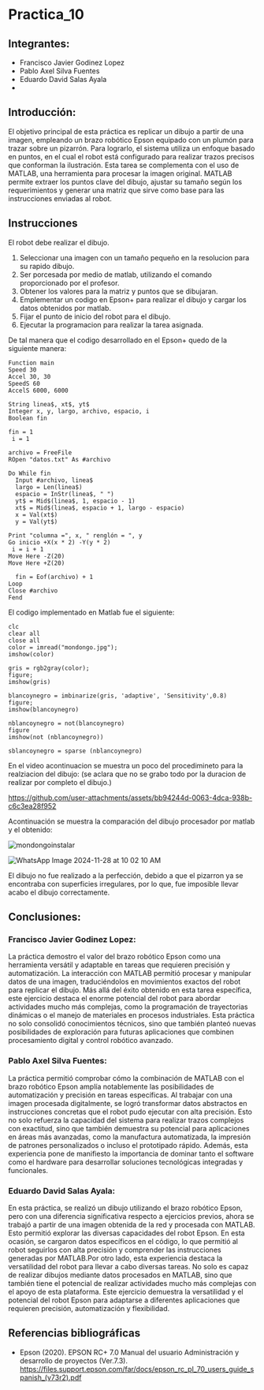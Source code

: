 # Practica_10
## Integrantes:  
- Francisco Javier Godinez Lopez
- Pablo Axel Silva Fuentes
- Eduardo David Salas Ayala
- 
## Introducción:  

El objetivo principal de esta práctica es replicar un dibujo a partir de una imagen, empleando un brazo robótico Epson equipado con un plumón para trazar sobre un pizarrón. Para lograrlo, el sistema utiliza un enfoque basado en puntos, en el cual el robot está configurado para realizar trazos precisos que conforman la ilustración. Esta tarea se complementa con el uso de MATLAB, una herramienta  para procesar la imagen original. MATLAB permite extraer los puntos clave del dibujo, ajustar su tamaño según los requerimientos y generar una matriz que sirve como base para las instrucciones enviadas al robot.

## Instrucciones

El robot debe realizar el dibujo.

1. Seleccionar una imagen con un tamaño pequeño en la resolucion para su rapido dibujo.
2. Ser porcesada por medio de matlab, utilizando el comando proporcionado por el profesor.
3. Obtener los valores para la matriz y puntos que se dibujaran.
4. Emplementar un codigo en Epson+ para realizar el dibujo y cargar los datos obtenidos por matlab.
5. Fijar el punto de inicio del robot para el dibujo.
6. Ejecutar la programacion para realizar la tarea asignada.

De tal manera que el codigo desarrollado en el Epson+ quedo de la siguiente manera:

```
Function main
Speed 30
Accel 30, 30
SpeedS 60
AccelS 6000, 6000

String linea$, xt$, yt$
Integer x, y, largo, archivo, espacio, i
Boolean fin

fin = 1
 i = 1

archivo = FreeFile
ROpen "datos.txt" As #archivo

Do While fin
  Input #archivo, linea$
  largo = Len(linea$)
  espacio = InStr(linea$, " ")
  yt$ = Mid$(linea$, 1, espacio - 1)
  xt$ = Mid$(linea$, espacio + 1, largo - espacio)
  x = Val(xt$)
  y = Val(yt$)

Print "columna =", x, " renglón = ", y
Go inicio +X(x * 2) -Y(y * 2)
 i = i + 1
Move Here -Z(20)
Move Here +Z(20)

  fin = Eof(archivo) + 1
Loop
Close #archivo
Fend
```

El codigo implementado en Matlab fue el siguiente:

```
clc 
clear all
close all
color = imread("mondongo.jpg");
imshow(color)

gris = rgb2gray(color);
figure;
imshow(gris)

blancoynegro = imbinarize(gris, 'adaptive', 'Sensitivity',0.8)
figure;
imshow(blancoynegro)

nblancoynegro = not(blancoynegro)
figure
imshow(not (nblancoynegro))
                
sblancoynegro = sparse (nblancoynegro)
```

En el video acontinuacion se muestra un poco del procedimineto para la realziacion del dibujo: (se aclara que no se grabo todo por la duracion de realizar por completo el dibujo.)





https://github.com/user-attachments/assets/bb94244d-0063-4dca-938b-c6c3ea28f952


Acontinuación se muestra la comparación del dibujo procesador por matlab y el obtenido:


![mondongoinstalar](https://github.com/user-attachments/assets/7a8ccd45-d0f7-4742-b1ec-c2e966d6770e)

![WhatsApp Image 2024-11-28 at 10 02 10 AM](https://github.com/user-attachments/assets/d59523e9-099f-43c0-9fec-3be884feb370)


El dibujo no fue realizado a la perfección, debido a que el pizarron ya se encontraba con superficies irregulares, por lo que, fue imposible llevar acabo el dibujo correctamente.

## Conclusiones:  
### Francisco Javier Godinez Lopez:
La práctica demostro el valor del brazo robótico Epson como una herramienta versátil y adaptable en tareas que requieren precisión y automatización. La interacción con MATLAB permitió procesar y manipular datos de una imagen, traduciéndolos en movimientos exactos del robot para replicar el dibujo. Más allá del éxito obtenido en esta tarea específica, este ejercicio destaca el enorme potencial del robot para abordar actividades mucho más complejas, como la programación de trayectorias dinámicas o el manejo de materiales en procesos industriales. Esta práctica no solo consolidó conocimientos técnicos, sino que también planteó nuevas posibilidades de exploración para futuras aplicaciones que combinen procesamiento digital y control robótico avanzado.


### Pablo Axel Silva Fuentes: 
La práctica permitió comprobar cómo la combinación de MATLAB con el brazo robótico Epson amplía notablemente las posibilidades de automatización y precisión en tareas específicas. Al trabajar con una imagen procesada digitalmente, se logró transformar datos abstractos en instrucciones concretas que el robot pudo ejecutar con alta precisión. Esto no solo refuerza la capacidad del sistema para realizar trazos complejos con exactitud, sino que también demuestra su potencial para aplicaciones en áreas más avanzadas, como la manufactura automatizada, la impresión de patrones personalizados o incluso el prototipado rápido. Además, esta experiencia pone de manifiesto la importancia de dominar tanto el software como el hardware para desarrollar soluciones tecnológicas integradas y funcionales.


### Eduardo David Salas Ayala: 
En esta práctica, se realizó un dibujo utilizando el brazo robótico Epson, pero con una diferencia significativa respecto a ejercicios previos, ahora se trabajó a partir de una imagen obtenida de la red y procesada con MATLAB. Esto permitió explorar las diversas capacidades del robot Epson. En esta ocasión, se cargaron datos específicos en el código, lo que permitió al robot seguirlos con alta precisión y comprender las instrucciones generadas por MATLAB.Por otro lado, esta experiencia destaca la versatilidad del robot para llevar a cabo diversas tareas. No solo es capaz de realizar dibujos mediante datos procesados en MATLAB, sino que también tiene el potencial de realizar actividades mucho más complejas con el apoyo de esta plataforma. Este ejercicio demuestra la versatilidad y el potencial del robot Epson para adaptarse a diferentes aplicaciones que requieren precisión, automatización y flexibilidad.


## Referencias bibliográficas
- Epson (2020). EPSON RC+ 7.0 Manual del usuario Administración y desarrollo de proyectos (Ver.7.3). https://files.support.epson.com/far/docs/epson_rc_pl_70_users_guide_spanish_(v73r2).pdf

